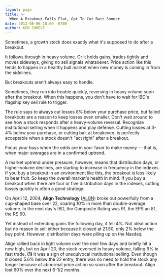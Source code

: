 ```yaml
---
layout: page
title: >-
  When A Breakout Falls Flat, Opt To Cut Bait Sooner
date: 2013-08-06 18:09 -0700
author: KEN SHREVE
---
```





Sometimes, a growth stock does exactly what it's supposed to do after a breakout.


It follows through in heavy volume. Or it holds gains, trades tightly and moves sideways, giving no sell signals whatsoever. Price action like this tends to happen in a healthy bull market when new money is coming in from the sidelines.


But breakouts aren't always easy to handle.


Sometimes, they run into trouble quickly, reversing in heavy volume soon after the breakout. When this happens, you don't have to wait for IBD's flagship key sell rule to trigger.


The rule says to always cut losses 8% below your purchase price, but failed breakouts are a reason to keep losses even smaller. Don't wait around to see how a stock responds after a heavy-volume reversal. Recognize institutional selling when it happens and play defense. Cutting losses at 3-4% below your purchase, or cutting bait at breakeven, is perfectly acceptable when a stock doesn't "act right" after a breakout.


Focus your buys when the odds are in your favor to make money — that is, when major averages are in a confirmed uptrend.


A market uptrend under pressure, however, means that distribution days, or higher-volume declines, are starting to increase in frequency in the indexes. If you buy a breakout in an environment like this, the breakout is less likely to bear fruit. So keep the overall market's health in mind. If you buy a breakout when there are four or five distribution days in the indexes, cutting losses quickly is often a good strategy.


On April 12, 2004, **Align Technology** ([ALGN](https://research.investors.com/quote.aspx?symbol=ALGN)) broke out powerfully from a cup-shaped base over 22, soaring 10% in more than double-average volume. In the next day's IBD, the Composite Rating was 91, the EPS an 81, the RS 90.


Yet instead of extending gains the following day, it fell 4%. Not ideal action but no reason to sell either because it closed at 21.50, only 2% below the buy point. However, distribution days were piling up on the Nasdaq.


Align rallied back in light volume over the next few days and briefly hit a new high, but on April 20, the stock reversed in heavy volume, falling 9% in fast trade. **(1)** It was a sign of unequivocal institutional selling. Even though it closed 5.6% below the 22 entry, there was no need to hold the stock any longer because of abnormal price action so soon after the breakout. Align lost 60% over the next 6-1/2 months.




